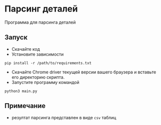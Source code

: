 # Парсинг деталей

Программа для парсинга деталей

## Запуск

- Скачайте код
- Установите зависимости 
```
pip install -r /path/to/requirements.txt
```
- Скачайте Chrome driver текущей версии вашего браузера и вставьте его директорию скрипта.
- Запустите программу командой
```
python3 main.py
```

## Примечание
- резултат парсинга представлен в виде `csv` таблиц 



